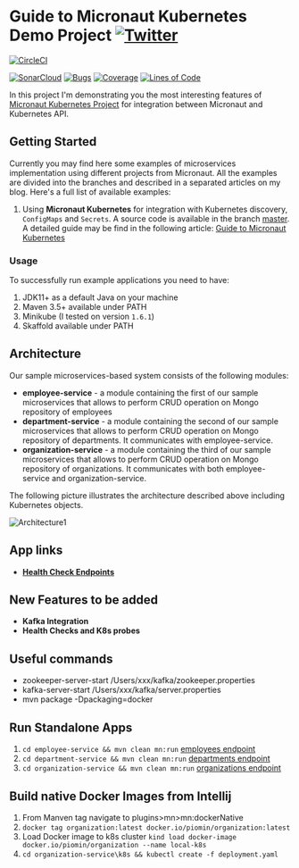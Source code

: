 # Guide to Micronaut Kubernetes Demo Project [![Twitter](https://img.shields.io/twitter/follow/piotr_minkowski.svg?style=social&logo=twitter&label=Follow%20Me)](https://twitter.com/piotr_minkowski)

[![CircleCI](https://circleci.com/gh/piomin/sample-micronaut-kubernetes.svg?style=svg)](https://circleci.com/gh/piomin/sample-micronaut-kubernetes)

[![SonarCloud](https://sonarcloud.io/images/project_badges/sonarcloud-black.svg)](https://sonarcloud.io/dashboard?id=piomin_sample-micronaut-kubernetes)
[![Bugs](https://sonarcloud.io/api/project_badges/measure?project=piomin_sample-micronaut-kubernetes&metric=bugs)](https://sonarcloud.io/dashboard?id=piomin_sample-micronaut-kubernetes)
[![Coverage](https://sonarcloud.io/api/project_badges/measure?project=piomin_sample-micronaut-kubernetes&metric=coverage)](https://sonarcloud.io/dashboard?id=piomin_sample-micronaut-kubernetes)
[![Lines of Code](https://sonarcloud.io/api/project_badges/measure?project=piomin_sample-micronaut-kubernetes&metric=ncloc)](https://sonarcloud.io/dashboard?id=piomin_sample-micronaut-kubernetes)

In this project I'm demonstrating you the most interesting features of [Micronaut Kubernetes Project](https://micronaut-projects.github.io/micronaut-kubernetes/snapshot/guide/) for integration between Micronaut and Kubernetes API.

## Getting Started 
Currently you may find here some examples of microservices implementation using different projects from Micronaut. All the examples are divided into the branches and described in a
 separated articles on my blog. Here's a full list of available examples:
1. Using **Micronaut Kubernetes** for integration with Kubernetes discovery, `ConfigMaps` and `Secrets`. A source code is available in
 the branch [master](https://github.com/piomin/sample-micronaut-kubernetes/tree/master). A detailed guide may be find in the following article: [Guide to Micronaut Kubernetes
 ](https://piotrminkowski.com/2020/01/07/guide-to-micronaut-kubernetes/)
 
### Usage
To successfully run example applications you need to have:
1. JDK11+ as a default Java on your machine
2. Maven 3.5+ available under PATH
3. Minikube (I tested on version `1.6.1`)
4. Skaffold available under PATH

## Architecture

Our sample microservices-based system consists of the following modules:
- **employee-service** - a module containing the first of our sample microservices that allows to perform CRUD operation on Mongo repository of employees
- **department-service** - a module containing the second of our sample microservices that allows to perform CRUD operation on Mongo repository of departments. It communicates with employee-service. 
- **organization-service** - a module containing the third of our sample microservices that allows to perform CRUD operation on Mongo repository of organizations. It communicates with both employee-service and organization-service.

The following picture illustrates the architecture described above including Kubernetes objects.

<img src="https://piotrminkowski.files.wordpress.com/2020/01/guide-to-micronaut-kubernetes-architecture.png" title="Architecture1">

## App links
- **[Health Check Endpoints](http://localhost:8090/health)**
## New Features to be added
- **Kafka Integration**
- **Health Checks and K8s probes**

## Useful commands
- zookeeper-server-start /Users/xxx/kafka/zookeeper.properties
- kafka-server-start /Users/xxx/kafka/server.properties
- mvn package -Dpackaging=docker

## Run Standalone Apps
1. `cd employee-service && mvn clean mn:run`  [employees endpoint](http://localhost:8092/employees)
2. `cd department-service && mvn clean mn:run` [departments endpoint](http://localhost:8091/departments)
3. `cd organization-service && mvn clean mn:run`  [organizations endpoint](http://localhost:8090/organizations)

## Build native Docker Images from Intellij
1. From Manven tag navigate to plugins>mn>mn:dockerNative
2. `docker tag organization:latest docker.io/piomin/organization:latest`
3. Load Docker image to k8s cluster `kind load docker-image docker.io/piomin/organization --name local-k8s`
4. `cd organization-service\k8s && kubectl create -f deployment.yaml `